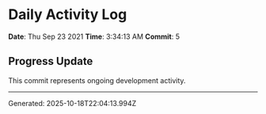 # Daily Activity Log

**Date**: Thu Sep 23 2021
**Time**: 3:34:13 AM
**Commit**: 5

## Progress Update

This commit represents ongoing development activity.

---
Generated: 2025-10-18T22:04:13.994Z
